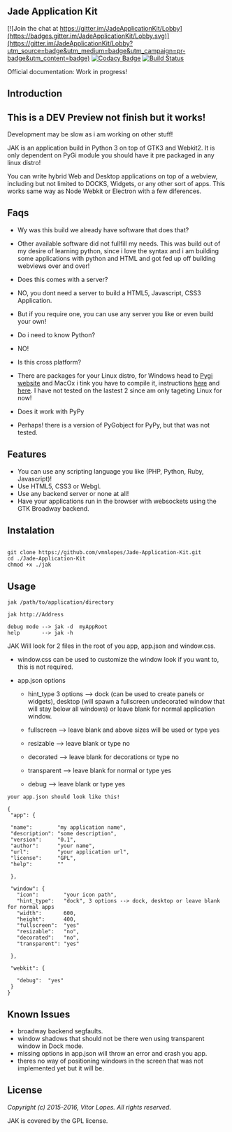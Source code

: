 ## Jade Application Kit

[![Join the chat at https://gitter.im/JadeApplicationKit/Lobby](https://badges.gitter.im/JadeApplicationKit/Lobby.svg)](https://gitter.im/JadeApplicationKit/Lobby?utm_source=badge&utm_medium=badge&utm_campaign=pr-badge&utm_content=badge)
[![Codacy Badge](https://api.codacy.com/project/badge/Grade/c79991176d484d50960a36007749b6a6)](https://www.codacy.com/app/vmnlop/Jade-Application-Kit?utm_source=github.com&amp;utm_medium=referral&amp;utm_content=vmnlopes/Jade-Application-Kit&amp;utm_campaign=Badge_Grade)
[![Build Status](https://travis-ci.org/vmnlopes/Jade-Application-Kit.svg?branch=master)](https://travis-ci.org/vmnlopes/Jade-Application-Kit)

Official documentation: Work in progress!

## Introduction

## This is a DEV Preview not finish but it works!
Development may be slow as i am working on other stuff!

 JAK is an application build in Python 3 on top of GTK3 and Webkit2.
 It is only dependent on PyGi module you should have it pre packaged in any linux distro!
  
You can write hybrid Web and Desktop applications on top of a webview, including but not limited to DOCKS, Widgets, or any other sort of apps.
 This works same way as Node Webkit or Electron with a few diferences.
 
## Faqs
 
 * Wy was this build we already have software that does that?
 
  * Other available software did not fullfill my needs. This was build out of my desire of learning python, since i love the syntax and i am building some applications with python and HTML and got fed up off building webviews over and over!
  
 * Does this comes with a server?
  
  * NO, you dont need a server to build a HTML5, Javascript, CSS3 Application.
  * But if you require one, you can use any server you like or even build your own!
  
 * Do i need to know Python?
  
  * NO!
 
 * Is this cross platform?
 
  * There are packages for your Linux distro, for Windows head to [Pygi website](https://wiki.gnome.org/action/show/Projects/PyGObject) and MacOx i tink you have to compile it, instructions [here](https://wiki.gnome.org/action/show/Projects/GTK+/OSX/Building) and [here](https://wiki.gnome.org/Projects/GTK+/OSX/Python). I have not tested on the lastest 2 since am only tageting Linux for now!

 * Does it work with PyPy
 
  * Perhaps! there is a version of PyGobject for PyPy, but that was not tested.
  
## Features
 * You can use any scripting language you like (PHP, Python, Ruby, Javascript)!
 * Use HTML5, CSS3 or Webgl.
 * Use any backend server or none at all!
 * Have your applications run in the browser with websockets using the GTK Broadway backend.
 
## Instalation
```

git clone https://github.com/vmnlopes/Jade-Application-Kit.git
cd ./Jade-Application-Kit
chmod +x ./jak
```
## Usage
```
jak /path/to/application/directory
```
```
jak http://Address
```
```
debug mode --> jak -d  myAppRoot
help       --> jak -h
```
JAK Will look for 2 files in the root of you app, app.json and window.css.
 * window.css can be used to customize the window look if you want to, this is not required.
 
 * app.json options
   
    * hint_type   3 options --> dock (can be used to create panels or widgets), desktop (will spawn a fullscreen undecorated window that will stay below all windows) or leave blank for normal application window.

    * fullscreen --> leave blank and above sizes will be used or type yes
    * resizable  --> leave blank or type no
    * decorated  --> leave blank for decorations or type no
    * transparent --> leave blank for normal or type yes  
    * debug       --> leave blank or type yes
 
 ```
 your app.json should look like this!
 
 {
  "app": {
  
  "name":        "my application name",
  "description": "some description",
  "version":     "0.1",
  "author":      "your name",
  "url":         "your application url",
  "license":     "GPL",
  "help":        ""
  
  },
  
  "window": {
    "icon":        "your icon path",
    "hint_type":   "dock", 3 options --> dock, desktop or leave blank for normal apps
    "width":       600,
    "height":      400,
    "fullscreen":  "yes"
    "resizable":   "no",  
    "decorated":   "no",  
    "transparent": "yes"  
    
  },
  
  "webkit": {
  
    "debug":  "yes"   
  }
}
```

## Known Issues
 * broadway backend segfaults.
 * window shadows that should not be there wen using transparent window in Dock mode.
 * missing options in app.json will throw an error and crash you app.
 * theres no way of positioning windows in the screen that was not implemented yet but it will be.

## License

*Copyright (c) 2015-2016, Vitor Lopes. All rights reserved.*

JAK is covered by the GPL license.
